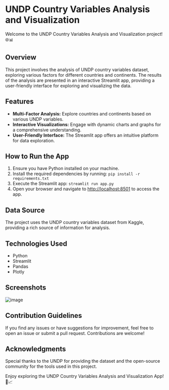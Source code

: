 # UNDP Country Variables Analysis and Visualization

Welcome to the UNDP Country Variables Analysis and Visualization project! 🌐📊

## Overview

This project involves the analysis of UNDP country variables dataset, exploring various factors for different countries and continents. The results of the analysis are presented in an interactive Streamlit app, providing a user-friendly interface for exploring and visualizing the data.

## Features

- **Multi-Factor Analysis:** Explore countries and continents based on various UNDP variables.
- **Interactive Visualizations:** Engage with dynamic charts and graphs for a comprehensive understanding.
- **User-Friendly Interface:** The Streamlit app offers an intuitive platform for data exploration.

## How to Run the App

1. Ensure you have Python installed on your machine.
2. Install the required dependencies by running: `pip install -r requirements.txt`
3. Execute the Streamlit app: `streamlit run app.py`
4. Open your browser and navigate to [http://localhost:8501](http://localhost:8501) to access the app.

## Data Source

The project uses the UNDP country variables dataset from Kaggle, providing a rich source of information for analysis.

## Technologies Used

- Python
- Streamlit
- Pandas
- Plotly

## Screenshots

![image](https://github.com/saurabh-dubey-544/UNDP-Analysis-Dashboard/assets/145750658/5b28288d-3fd7-4b65-816e-0b3158bf2af5)


## Contribution Guidelines

If you find any issues or have suggestions for improvement, feel free to open an issue or submit a pull request. Contributions are welcome!


## Acknowledgments

Special thanks to the UNDP for providing the dataset and the open-source community for the tools used in this project.

Enjoy exploring the UNDP Country Variables Analysis and Visualization App! 🚀📈
